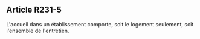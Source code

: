 ## Article R231-5

L'accueil dans un établissement comporte, soit le logement seulement, soit l'ensemble de l'entretien.

